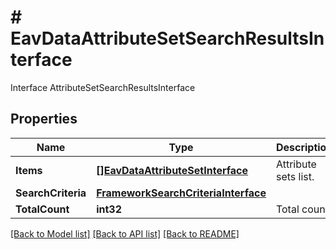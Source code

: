 # # EavDataAttributeSetSearchResultsInterface
Interface AttributeSetSearchResultsInterface

## Properties 


Name | Type | Description | Notes
------------ | ------------- | ------------- | -------------
**Items**| [**[]EavDataAttributeSetInterface**](EavDataAttributeSetInterface.md) | Attribute sets list.  |
**SearchCriteria**| [**FrameworkSearchCriteriaInterface**](FrameworkSearchCriteriaInterface.md) |   |
**TotalCount**| **int32** | Total count.  |


[[Back to Model list]](../../README.md#models) [[Back to API list]](../../README.md#endpoints) [[Back to README]](../../README.md)

